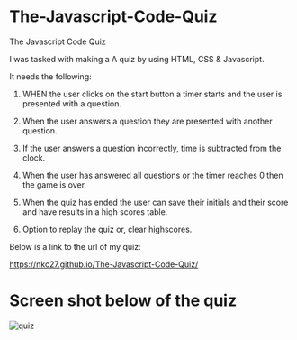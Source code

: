 # The-Javascript-Code-Quiz
The Javascript Code Quiz

I was tasked with making a A quiz by using HTML, CSS & Javascript.

It needs the following:

1. WHEN the user clicks on the start button a timer starts and the user is presented with a question.

2. When the user answers a question they are presented with another question.

3. If the user answers a question incorrectly, time is subtracted from the clock.

4. When the user has answered all questions or the timer reaches 0 then the game is over.

5. When the quiz has ended the user can save their initials and their score and have results in a high scores table.

6. Option to replay the quiz or, clear highscores.

Below is a link to the url of my quiz:

https://nkc27.github.io/The-Javascript-Code-Quiz/


# Screen shot below of the quiz
![quiz](quiz.png)


